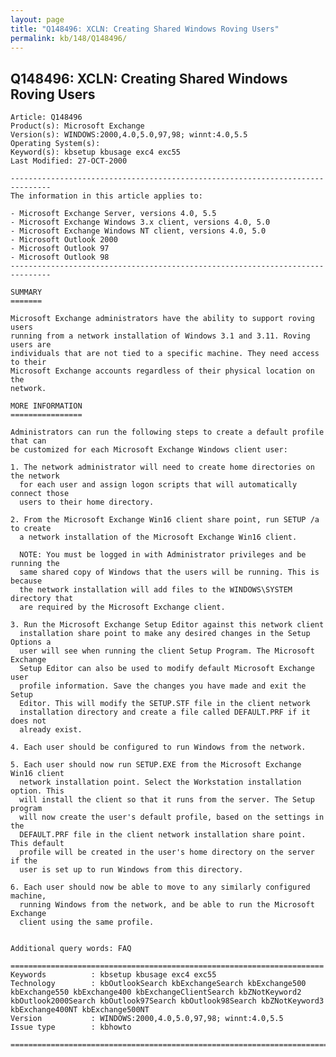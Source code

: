```yaml
---
layout: page
title: "Q148496: XCLN: Creating Shared Windows Roving Users"
permalink: kb/148/Q148496/
---
```


## Q148496: XCLN: Creating Shared Windows Roving Users

	Article: Q148496
	Product(s): Microsoft Exchange
	Version(s): WINDOWS:2000,4.0,5.0,97,98; winnt:4.0,5.5
	Operating System(s): 
	Keyword(s): kbsetup kbusage exc4 exc55
	Last Modified: 27-OCT-2000
	
	-------------------------------------------------------------------------------
	The information in this article applies to:
	
	- Microsoft Exchange Server, versions 4.0, 5.5 
	- Microsoft Exchange Windows 3.x client, versions 4.0, 5.0 
	- Microsoft Exchange Windows NT client, versions 4.0, 5.0 
	- Microsoft Outlook 2000 
	- Microsoft Outlook 97 
	- Microsoft Outlook 98 
	-------------------------------------------------------------------------------
	
	SUMMARY
	=======
	
	Microsoft Exchange administrators have the ability to support roving users
	running from a network installation of Windows 3.1 and 3.11. Roving users are
	individuals that are not tied to a specific machine. They need access to their
	Microsoft Exchange accounts regardless of their physical location on the
	network.
	
	MORE INFORMATION
	================
	
	Administrators can run the following steps to create a default profile that can
	be customized for each Microsoft Exchange Windows client user:
	
	1. The network administrator will need to create home directories on the network
	  for each user and assign logon scripts that will automatically connect those
	  users to their home directory.
	
	2. From the Microsoft Exchange Win16 client share point, run SETUP /a to create
	  a network installation of the Microsoft Exchange Win16 client.
	
	  NOTE: You must be logged in with Administrator privileges and be running the
	  same shared copy of Windows that the users will be running. This is because
	  the network installation will add files to the WINDOWS\SYSTEM directory that
	  are required by the Microsoft Exchange client.
	
	3. Run the Microsoft Exchange Setup Editor against this network client
	  installation share point to make any desired changes in the Setup Options a
	  user will see when running the client Setup Program. The Microsoft Exchange
	  Setup Editor can also be used to modify default Microsoft Exchange user
	  profile information. Save the changes you have made and exit the Setup
	  Editor. This will modify the SETUP.STF file in the client network
	  installation directory and create a file called DEFAULT.PRF if it does not
	  already exist.
	
	4. Each user should be configured to run Windows from the network.
	
	5. Each user should now run SETUP.EXE from the Microsoft Exchange Win16 client
	  network installation point. Select the Workstation installation option. This
	  will install the client so that it runs from the server. The Setup program
	  will now create the user's default profile, based on the settings in the
	  DEFAULT.PRF file in the client network installation share point. This default
	  profile will be created in the user's home directory on the server if the
	  user is set up to run Windows from this directory.
	
	6. Each user should now be able to move to any similarly configured machine,
	  running Windows from the network, and be able to run the Microsoft Exchange
	  client using the same profile.
	
	
	Additional query words: FAQ
	
	======================================================================
	Keywords          : kbsetup kbusage exc4 exc55 
	Technology        : kbOutlookSearch kbExchangeSearch kbExchange500 kbExchange550 kbExchange400 kbExchangeClientSearch kbZNotKeyword2 kbOutlook2000Search kbOutlook97Search kbOutlook98Search kbZNotKeyword3 kbExchange400NT kbExchange500NT
	Version           : WINDOWS:2000,4.0,5.0,97,98; winnt:4.0,5.5
	Issue type        : kbhowto
	
	=============================================================================
	
